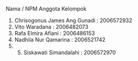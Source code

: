 Nama / NPM Anggota Kelompok
1. Chrisogonus James Ang Gunadi : 2006572932
2. Vito Waradana                : 2006482073
3. Rafa Elmira Afiani           : 2006486153
4. Nadhila Nur Qamarina         : 2006521742
5. 5. Siskawati Simandalahi     : 2006572970
